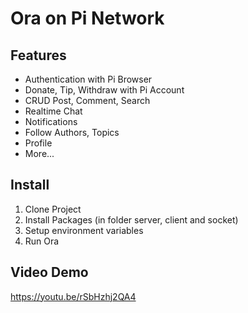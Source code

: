 # Ora on Pi Network 
## **Features**

- Authentication with Pi Browser
- Donate, Tip, Withdraw with Pi Account
- CRUD Post, Comment, Search
- Realtime Chat
- Notifications
- Follow Authors, Topics
- Profile
- More...

## Install

1. Clone Project
2. Install Packages (in folder server, client and socket)
3. Setup environment variables 
4. Run Ora

## Video Demo 

https://youtu.be/rSbHzhj2QA4


